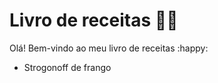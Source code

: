 # Livro de receitas :man_cook:

Olá! Bem-vindo ao meu livro de receitas :happy:

- Strogonoff de frango

